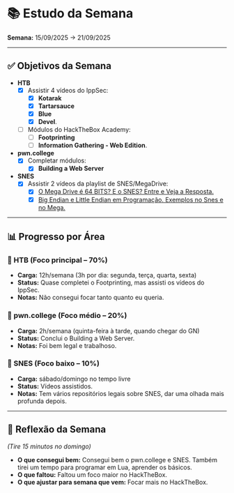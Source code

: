 # 📚 Estudo da Semana

**Semana:** 15/09/2025 -> 21/09/2025

---

## ✅ Objetivos da Semana

- **HTB**
  - [X] Assistir 4 vídeos do IppSec:
    - [X] **Kotarak**
    - [X] **Tartarsauce**
    - [X] **Blue**
    - [X] **Devel**.
  - [ ] Módulos do HackTheBox Academy:
    - [ ] **Footprinting**
    - [ ] **Information Gathering - Web Edition**.
- **pwn.college**
  - [X] Completar módulos:
    - [X] **Building a Web Server**
- **SNES**
  - [X] Assistir 2 vídeos da playlist de SNES/MegaDrive:
    - [X] [O Mega Drive é 64 BITS? E o SNES? Entre e Veja a Resposta.](https://www.youtube.com/watch?v=dZvp6X_dRuc)
    - [X] [Big Endian e Little Endian em Programação. Exemplos no Snes e no Mega.](https://www.youtube.com/watch?v=ggz24JKI0VQ)

---

## 📊 Progresso por Área

### 🔹 HTB (Foco principal – 70%)
- **Carga:** 12h/semana (3h por dia: segunda, terça, quarta, sexta)
- **Status:** Quase completei o Footprinting, mas assisti os vídeos do IppSec.
- **Notas:** Não consegui focar tanto quanto eu queria.

### 🔹 pwn.college (Foco médio – 20%)
- **Carga:** 2h/semana (quinta-feira à tarde, quando chegar do GN)
- **Status:** Conclui o Building a Web Server.
- **Notas:** Foi bem legal e trabalhoso.

### 🔹 SNES (Foco baixo – 10%)
- **Carga:** sábado/domingo no tempo livre
- **Status:** Vídeos assistidos.
- **Notas:** Tem vários repositórios legais sobre SNES, dar uma olhada mais profunda depois.

---

## 📝 Reflexão da Semana
*(Tire 15 minutos no domingo)*  
- **O que consegui bem:** Consegui bem o pwn.college e SNES. Também tirei um tempo para programar em Lua, aprender os básicos.
- **O que faltou:** Faltou um foco maior no HackTheBox.
- **O que ajustar para semana que vem:** Focar mais no HackTheBox.
